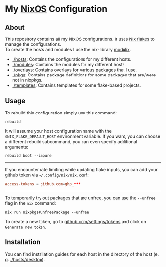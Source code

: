 # My [NixOS](https://nixos.org/) Configuration

## About

This repository contains all my NixOS configurations. It uses [Nix flakes](https://nixos.wiki/wiki/Flakes) to manage the configurations. <br>
To create the hosts and modules I use the nix-library [modulix](https://github.com/anders130/modulix).

- [./hosts](./hosts): Contains the configurations for my different hosts.
- [./modules](./modules): Contains the modules for my different hosts.
- [./overlays](./overlays): Contains overlays for various packages that I use.
- [./pkgs](./pkgs): Contains package definitions for some packages that are/were not in nixpkgs.
- [./templates](./templates): Contains templates for some flake-based projects.

## Usage

To rebuild this configuration simply use this command:

```fish
rebuild
```

It will assume your host configuration name with the `$NIX_FLAKE_DEFAULT_HOST` environment variable.
If you want, you can choose a different rebuild subcommand, you can even specify additional arguments:

```fish
rebuild boot --impure
```

---

If you encounter rate limiting while updating flake inputs, you can add your github token via `~/.config/nix/nix.conf`:

```conf
access-tokens = github.com=ghp_***
```

---

To temporarily try out packages that are unfree, you can use the `--unfree` flag in the `nix` command:

```fish
nix run nixpkgs#unfreePackage --unfree
```

To create a new token, go to [github.com/settings/tokens](https://github.com/settings/tokens) and click on `Generate new token`.

## Installation

You can find installation guides for each host in the directory of the host (e. g. [./hosts/desktop](./hosts/desktop)).
